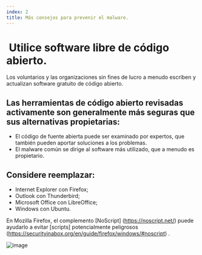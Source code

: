 ```yaml
---
index: 2
title: Más consejos para prevenir el malware.
---
```

#  Utilice software libre de código abierto.

Los voluntarios y las organizaciones sin fines de lucro a menudo escriben y actualizan software gratuito de código abierto.

## Las herramientas de código abierto revisadas activamente son generalmente más seguras que sus alternativas propietarias:

*   El código de fuente abierta puede ser examinado por expertos, que también pueden aportar soluciones a los problemas.
*   El malware común se dirige al software más utilizado, que a menudo es propietario.

## Considere reemplazar:

*   Internet Explorer con Firefox;
*   Outlook con Thunderbird;
*   Microsoft Office con LibreOffice;
*   Windows con Ubuntu.

En Mozilla Firefox, el complemento [NoScript] (https://noscript.net/) puede ayudarlo a evitar [scripts] potencialmente peligrosos (https://securityinabox.org/en/guide/firefox/windows/#noscript) .

![image](malware_adv2.png)